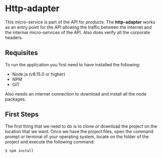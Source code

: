 # Http-adapter

This micro-service is part of the API for *products*. The **http-adapter** works as an entry point for the API allowing the traffic between the internet and the internar micro-services of the API. Also does verify all the corporate headers.

## Requisites
To run the application you first need to have installed the following:
 - Node.js (v8.15.0 or higher)
 - NPM
 - GIT

Also needs an internet connection to download and install all the node packages.

## First Steps
The first thing that we need to do is to clone or download the project on the location that we want. Once we have the project files, open the command prompt or terminal of your operating system, locate on the folder of the project and execute the following command:

```sh
$ npm install
```
